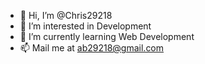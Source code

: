 - 👋 Hi, I’m @Chris29218
- 👀 I’m interested in Development
- 🌱 I’m currently learning Web Development
- 📫 Mail me at ab29218@gmail.com

<!---
Chris29218/Chris29218 is a ✨ special ✨ repository because its `README.md` (this file) appears on your GitHub profile.
You can click the Preview link to take a look at your changes.
--->
